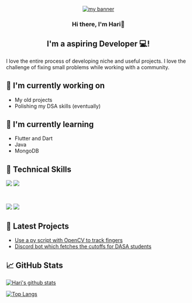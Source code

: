 <p align="center">
  <a href="https://github.com/Haz3-jolt" target="_blank" rel="noreferrer"><img src="https://github.com/Haz3-jolt/Haz3-jolt/assets/79502699/09fb225e-617e-42b3-a7c3-32017336ca7b" alt="my banner"></a>
</p>

<h3 align="center">
Hi there, I'm Hari👋
</h3>

<h2 align="center">
I'm a aspiring Developer 💻!
</h2> 

I love the entire process of developing niche and useful projects. I love the challenge of fixing small problems while working with a community.



## 🔭 I'm currently working on

- My old projects
- Polishing my DSA skills (eventually)

## 🌱 I'm currently learning

- Flutter and Dart
- Java
- MongoDB

## 💼 Technical Skills

![](https://img.shields.io/badge/python-3670A0?style=for-the-badge&logo=python&logoColor=ffdd54)
![](https://img.shields.io/badge/c-%2300599C.svg?style=for-the-badge&logo=c&logoColor=white)

</br>

![](https://img.shields.io/badge/git-%23F05033.svg?style=for-the-badge&logo=git&logoColor=white)
![](https://img.shields.io/badge/github-%23121011.svg?style=for-the-badge&logo=github&logoColor=white)

## 📝 Latest Projects

- [Use a py script with OpenCV to track fingers](https://github.com/Haz3-jolt/Finger-tracking-gestures)
- [Discord bot which fetches the cutoffs for DASA students](https://github.com/Haz3-jolt/DasaBot)

## 📈 GitHub Stats 

[![Hari's github stats](https://github-readme-stats.vercel.app/api?username=Haz3-jolt&show_icons=true&theme=midnight-purple)](https://github.com/Haz3-jolt)

[![Top Langs](https://github-readme-stats.vercel.app/api/top-langs/?username=Haz3-jolt&layout=compact&show_icons=true&theme=nightowl)](https://github.com/Haz3-jolt)

